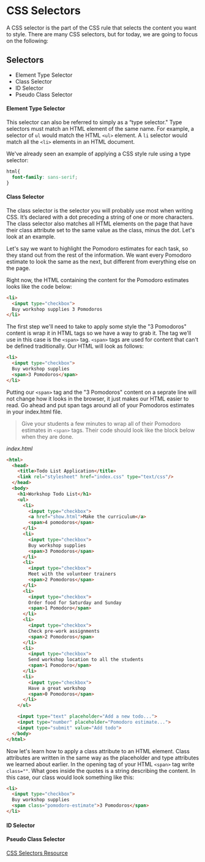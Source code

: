 # CSS Selectors
A CSS selector is the part of the CSS rule that selects the content you want to style. There are many CSS selectors, but for today, we are going to focus on the following:

## Selectors
  * Element Type Selector
  * Class Selector
  * ID Selector
  * Pseudo Class Selector

#### Element Type Selector
This selector can also be referred to simply as a “type selector." Type selectors must match an HTML element of the same name. For example, a selector of `ul` would match the HTML `<ul>` element. A `li` selector would match all the `<li>` elements in an HTML document.

We've already seen an example of applying a CSS style rule using a type selector:
```CSS
html{
  font-family: sans-serif;
}
```

#### Class Selector
The class selector is the selector you will probably use most when writing CSS. It’s declared with a dot preceding a string of one or more characters. The class selector also matches all HTML elements on the page that have their class attribute set to the same value as the class, minus the dot. Let's look at an example.

Let's say we want to highlight the Pomodoro estimates for each task, so they stand out from the rest of the information. We want every Pomodoro estimate to look the same as the next, but different from everything else on the page.

Right now, the HTML containing the content for the Pomodoro estimates looks like the code below:
```HTML
<li>
  <input type="checkbox">
  Buy workshop supplies 3 Pomodoros
</li>
```

The first step we'll need to take to apply some style the "3 Pomodoros" content is wrap it in HTML tags so we have a way to grab it. The tag we'll use in this case is the `<span>` tag. `<span>` tags are used for content that can't be defined traditionally. Our HTML will look as follows:
```HTML
<li>
  <input type="checkbox">
  Buy workshop supplies
  <span>3 Pomodoros</span>
</li>
```

Putting our `<span>` tag and the "3 Pomodoros" content on a seprate line will not change how it looks in the browser, it just makes our HTML easier to read. Go ahead and put span tags around all of your Pomodoros estimates in your index.html file.

>Give your students a few minutes to wrap all of their Pomodoro estimates in `<span>` tags. Their code should look like the block below when they are done.

*index.html*
```HTML
<html>
  <head>
    <title>Todo List Application</title>
    <link rel="stylesheet" href="index.css" type="text/css"/>
  </head>
  <body>
    <h1>Workshop Todo List</h1>
    <ul>
      <li>
        <input type="checkbox">
        <a href="show.html">Make the curriculum</a>
        <span>4 pomodoros</span>
      </li>
      <li>
        <input type="checkbox">
        Buy workshop supplies
        <span>3 Pomodoros</span>
      </li>
      <li>
        <input type="checkbox">
        Meet with the volunteer trainers
        <span>2 Pomodoros</span>
      </li>
      <li>
        <input type="checkbox">
        Order food for Saturday and Sunday
        <span>1 Pomodoro</span>
      </li>
      <li>
        <input type="checkbox">
        Check pre-work assignments
        <span>2 Pomodoros</span>
      </li>
      <li>
        <input type="checkbox">
        Send workshop location to all the students
        <span>1 Pomodoro</span>
      </li>
      <li>
        <input type="checkbox">
        Have a great workshop
        <span>0 Pomodoros</span>
      </li>
    </ul>

    <input type="text" placeholder="Add a new todo...">
    <input type="number" placeholder="Pomodoro estimate...">
    <input type="submit" value="Add todo">
  </body>
</html>
```
Now let's learn how to apply a class attribute to an HTML element. Class attributes are written in the same way as the placeholder and type attributes we learned about earlier. In the opening tag of your HTML `<span>` tag write `class=""`. What goes inside the quotes is a string describing the content. In this case, our class would look something like this:
```HTML
<li>
  <input type="checkbox">
  Buy workshop supplies
  <span class="pomodoro-estimate">3 Pomodoros</span>
</li>
```


#### ID Selector

#### Pseudo Class Selector

[CSS Selectors Resource](https://www.sitepoint.com/web-foundations/css-selectors/ "CSS Selectors Resource")
